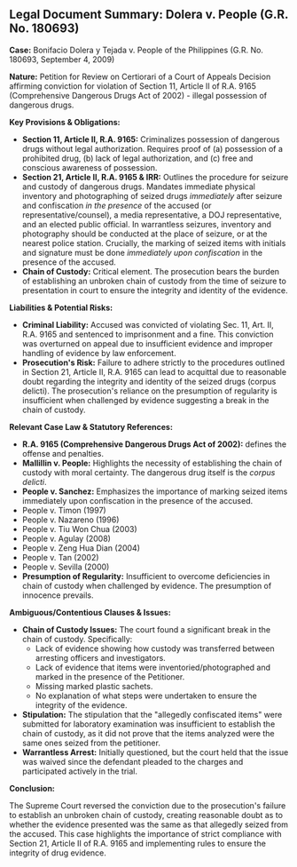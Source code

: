 ## Legal Document Summary: Dolera v. People (G.R. No. 180693)

**Case:** Bonifacio Dolera y Tejada v. People of the Philippines (G.R. No. 180693, September 4, 2009)

**Nature:** Petition for Review on Certiorari of a Court of Appeals Decision affirming conviction for violation of Section 11, Article II of R.A. 9165 (Comprehensive Dangerous Drugs Act of 2002) - illegal possession of dangerous drugs.

**Key Provisions & Obligations:**

*   **Section 11, Article II, R.A. 9165:** Criminalizes possession of dangerous drugs without legal authorization. Requires proof of (a) possession of a prohibited drug, (b) lack of legal authorization, and (c) free and conscious awareness of possession.
*   **Section 21, Article II, R.A. 9165 & IRR:** Outlines the procedure for seizure and custody of dangerous drugs. Mandates immediate physical inventory and photographing of seized drugs *immediately* after seizure and confiscation *in the presence* of the accused (or representative/counsel), a media representative, a DOJ representative, and an elected public official.  In warrantless seizures, inventory and photography should be conducted at the place of seizure, or at the nearest police station. Crucially, the marking of seized items with initials and signature must be done *immediately upon confiscation* in the presence of the accused.
*   **Chain of Custody:** Critical element. The prosecution bears the burden of establishing an unbroken chain of custody from the time of seizure to presentation in court to ensure the integrity and identity of the evidence.

**Liabilities & Potential Risks:**

*   **Criminal Liability:** Accused was convicted of violating Sec. 11, Art. II, R.A. 9165 and sentenced to imprisonment and a fine. This conviction was overturned on appeal due to insufficient evidence and improper handling of evidence by law enforcement.
*   **Prosecution's Risk:** Failure to adhere strictly to the procedures outlined in Section 21, Article II, R.A. 9165 can lead to acquittal due to reasonable doubt regarding the integrity and identity of the seized drugs (corpus delicti). The prosecution's reliance on the presumption of regularity is insufficient when challenged by evidence suggesting a break in the chain of custody.

**Relevant Case Law & Statutory References:**

*   **R.A. 9165 (Comprehensive Dangerous Drugs Act of 2002):** defines the offense and penalties.
*   **Mallillin v. People:** Highlights the necessity of establishing the chain of custody with moral certainty. The dangerous drug itself is the *corpus delicti*.
*   **People v. Sanchez:** Emphasizes the importance of marking seized items immediately upon confiscation in the presence of the accused.
* People v. Timon (1997)
* People v. Nazareno (1996)
* People v. Tiu Won Chua (2003)
* People v. Agulay (2008)
* People v. Zeng Hua Dian (2004)
* People v. Tan (2002)
* People v. Sevilla (2000)
*   **Presumption of Regularity:** Insufficient to overcome deficiencies in chain of custody when challenged by evidence. The presumption of innocence prevails.

**Ambiguous/Contentious Clauses & Issues:**

*   **Chain of Custody Issues:** The court found a significant break in the chain of custody.  Specifically:
    *   Lack of evidence showing how custody was transferred between arresting officers and investigators.
    *   Lack of evidence that items were inventoried/photographed and marked in the presence of the Petitioner.
    *   Missing marked plastic sachets.
    * No explanation of what steps were undertaken to ensure the integrity of the evidence.
*   **Stipulation:** The stipulation that the "allegedly confiscated items" were submitted for laboratory examination was insufficient to establish the chain of custody, as it did not prove that the items analyzed were the same ones seized from the petitioner.
*   **Warrantless Arrest:** Initially questioned, but the court held that the issue was waived since the defendant pleaded to the charges and participated actively in the trial.

**Conclusion:**

The Supreme Court reversed the conviction due to the prosecution's failure to establish an unbroken chain of custody, creating reasonable doubt as to whether the evidence presented was the same as that allegedly seized from the accused. This case highlights the importance of strict compliance with Section 21, Article II of R.A. 9165 and implementing rules to ensure the integrity of drug evidence.

